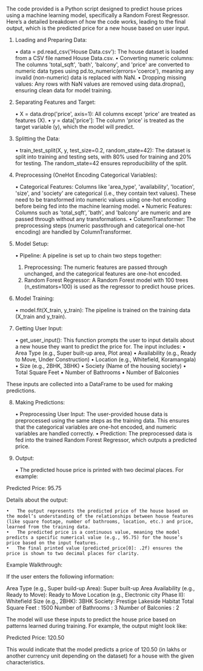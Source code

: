 The code provided is a Python script designed to predict house prices using a machine learning model, specifically a Random Forest Regressor. Here’s a detailed breakdown of how the code works, leading to the final output, which is the predicted price for a new house based on user input.

1. Loading and Preparing Data:

	•	data = pd.read_csv('House Data.csv'): The house dataset is loaded from a CSV file named House Data.csv.
	•	Converting numeric columns: The columns 'total_sqft', 'bath', 'balcony', and 'price' are converted to numeric data types using pd.to_numeric(errors='coerce'), meaning any invalid (non-numeric) data is replaced with NaN.
	•	Dropping missing values: Any rows with NaN values are removed using data.dropna(), ensuring clean data for model training.

2. Separating Features and Target:

	•	X = data.drop('price', axis=1): All columns except 'price' are treated as features (X).
	•	y = data['price']: The column 'price' is treated as the target variable (y), which the model will predict.

3. Splitting the Data:

	•	train_test_split(X, y, test_size=0.2, random_state=42): The dataset is split into training and testing sets, with 80% used for training and 20% for testing. The random_state=42 ensures reproducibility of the split.

4. Preprocessing (OneHot Encoding Categorical Variables):

	•	Categorical Features: Columns like 'area_type', 'availability', 'location', 'size', and 'society' are categorical (i.e., they contain text values). These need to be transformed into numeric values using one-hot encoding before being fed into the machine learning model.
	•	Numeric Features: Columns such as 'total_sqft', 'bath', and 'balcony' are numeric and are passed through without any transformations.
	•	ColumnTransformer: The preprocessing steps (numeric passthrough and categorical one-hot encoding) are handled by ColumnTransformer.

5. Model Setup:

	•	Pipeline: A pipeline is set up to chain two steps together:
	1.	Preprocessing: The numeric features are passed through unchanged, and the categorical features are one-hot encoded.
	2.	Random Forest Regressor: A Random Forest model with 100 trees (n_estimators=100) is used as the regressor to predict house prices.

6. Model Training:

	•	model.fit(X_train, y_train): The pipeline is trained on the training data (X_train and y_train).

7. Getting User Input:

	•	get_user_input(): This function prompts the user to input details about a new house they want to predict the price for. The input includes:
	•	Area Type (e.g., Super built-up area, Plot area)
	•	Availability (e.g., Ready to Move, Under Construction)
	•	Location (e.g., Whitefield, Koramangala)
	•	Size (e.g., 2BHK, 3BHK)
	•	Society (Name of the housing society)
	•	Total Square Feet
	•	Number of Bathrooms
	•	Number of Balconies

These inputs are collected into a DataFrame to be used for making predictions.

8. Making Predictions:

	•	Preprocessing User Input: The user-provided house data is preprocessed using the same steps as the training data. This ensures that the categorical variables are one-hot encoded, and numeric variables are handled correctly.
	•	Prediction: The preprocessed data is fed into the trained Random Forest Regressor, which outputs a predicted price.

9. Output:

	•	The predicted house price is printed with two decimal places. For example:

Predicted Price:  95.75



Details about the output:

	•	The output represents the predicted price of the house based on the model’s understanding of the relationships between house features (like square footage, number of bathrooms, location, etc.) and price, learned from the training data.
	•	The predicted price is a continuous value, meaning the model predicts a specific numerical value (e.g., 95.75) for the house’s price based on the input features.
	•	The final printed value (predicted_price[0]: .2f) ensures the price is shown to two decimal places for clarity.

Example Walkthrough:

If the user enters the following information:

Area Type (e.g., Super build-up Area): Super built-up Area
Availability (e.g., Ready to Move): Ready to Move
Location (e.g., Electronic city Phase II): Whitefield
Size (e.g., 2BHK): 3BHK
Society: Prestige Lakeside Habitat
Total Square Feet : 1500
Number of Bathrooms : 3
Number of Balconies : 2

The model will use these inputs to predict the house price based on patterns learned during training. For example, the output might look like:

Predicted Price:  120.50

This would indicate that the model predicts a price of 120.50 (in lakhs or another currency unit depending on the dataset) for a house with the given characteristics.
